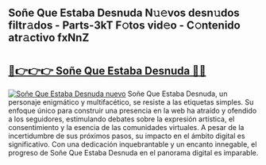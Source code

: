 ## Soñe Que Estaba Desnuda N𝚞𝚎vos desn𝚞dos filtr𝚊dos - Parts-3kT F𝚘tos vid𝚎o - C𝚘ntenido atr𝚊ctivo fxNnZ

# <h2><a href="http://mbdc0v.tromn.icu/?c=So%c3%b1e+Que+Estaba+Desnuda">🔗👉👉👉 Soñe Que Estaba Desnuda 🔗🔗</a></h2>

[![Soñe Que Estaba Desnuda nuevo](https://i.imgur.com/pEAQMta.gif)](http://mbdc0v.tromn.icu/?c=So%c3%b1e+Que+Estaba+Desnuda)
Soñe Que Estaba Desnuda, un personaje enigmático y multifacético, se resiste a las etiquetas simples. Su enfoque único para construir una presencia en la web ha atraído y ofendido a los seguidores, estimulando debates sobre la expresión artística, el consentimiento y la esencia de las comunidades virtuales. A pesar de la incertidumbre de sus próximos pasos, su impacto en el ámbito digital es significativo. Con una dedicación inquebrantable y un encanto innegable, el progreso de Soñe Que Estaba Desnuda en el panorama digital es imparable.
